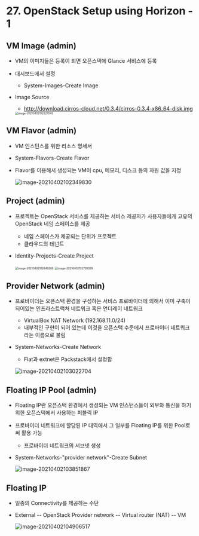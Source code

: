 # 27. OpenStack Setup using Horizon - 1

## VM Image (admin)

- VM의 이미지들은 등록이 되면 오픈스택에 Glance 서비스에 등록

- 대시보드에서 설정

  - System-Images-Create Image

- Image Source

  - http://download.cirros-cloud.net/0.3.4/cirros-0.3.4-x86_64-disk.img

  <img src="images\image-20210402102227040.png" alt="image-20210402102227040" style="zoom:50%;" />



## VM Flavor (admin)

- VM 인스턴스를 위한 리소스 명세서

- System-Flavors-Create Flavor

- Flavor를 이용해서 생성되는 VM이 cpu, 메모리, 디스크 등의 자원 값을 지정

  ![image-20210402102349830](images/image-20210402102349830.png)



## Project (admin)

- 프로젝트는 OpenStack 서비스를 제공하는 서비스 제공자가 사용자들에게 고유의 OpenStack 네임 스페이스를 제공

  - 네임 스페이스가 제공되는 단위가 프로젝트
  - 클라우드의 테넌트

- Identity-Projects-Create Project

  <img src="images\image-20210402102649266.png" alt="image-20210402102649266" style="zoom:50%;" />

  <img src="C:\Users\jkjk1\바탕 화면\TIL\SDN&NFV\images\image-20210402102709029.png" alt="image-20210402102709029" style="zoom:50%;" />



## Provider Network (admin)

- 프로바이더는 오픈스택 환경을 구성하는 서비스 프로바이더에 의해서 이미 구축이 되어있는 인프라스트럭쳐 네트워크 혹은 언더레이 네트워크

  - VirtualBox NAT Network (192.168.11.0/24)
  - 내부적인 구현이 되어 있는데 이것을 오픈스택 수준에서 프로바이더 네트워크라는 이름으로 불림

- System-Networks-Create Network

  - Flat과 extnet은 Packstack에서 설정함

  ![image-20210402103022704](images/image-20210402103022704.png)



## Floating IP Pool (admin)

- Floating IP란 오픈스택 환경에서 생성되는 VM 인스턴스들이 외부와 통신을 하기 위한 오픈스택에서 사용하는 퍼블릭 IP

- 프로바이더 네트워크에 할당된 IP 대역에서 그 일부를 Floating IP를 위한 Pool로써 활용 가능

  - 프로바이더 네트워크의 서브넷 생성

- System-Networks-"provider network"-Create Subnet

  ![image-20210402103851867](images/image-20210402103851867.png)



## Floating IP

- 일종의 Connectivity를 제공하는 수단

- External -- OpenStack Provider network -- Virtual router (NAT) -- VM

  ![image-20210402104906517](images/image-20210402104906517.png)
